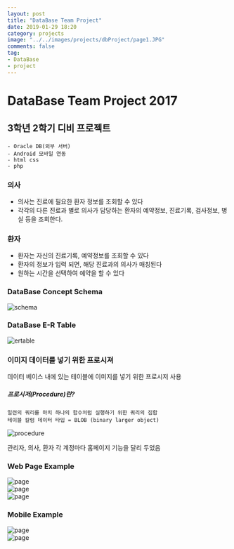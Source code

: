 ```yaml
---
layout: post
title: "DataBase Team Project"
date: 2019-01-29 18:20
category: projects
image: "../../images/projects/dbProject/page1.JPG"
comments: false
tag:
- DataBase
- project
---
```


# DataBase Team Project 2017
##  3학년 2학기 디비 프로젝트
```
- Oracle DB(외부 서버)
- Android 모바일 연동
- html css
- php
```
### 의사
- 의사는 진료에 필요한 환자 정보를 조회할 수 있다
- 각각의 다른 진료과 별로 의사가 담당하는  환자의 예약정보, 진료기록, 검사정보, 병실 등을 조회한다.

### 환자
- 환자는 자신의 진료기록, 예약정보를 조회할 수 있다
- 환자의 정보가 입력 되면, 해당 진료과의 의사가 매칭된다
- 원하는 시간을 선택하여 예약을 할 수 있다

### DataBase Concept Schema 
![schema](../../images/projects/dbProject/schema.JPG)<br>
### DataBase E-R Table
![ertable](../../images/projects/dbProject/ertable.JPG)<br>


### 이미지 데이터를 넣기 위한 프로시져
데이터 베이스 내에 있는 테이블에 이미지를 넣기 위한 프로시저 사용
##### 프로시저(Procedure)란?
```
일련의 쿼리를 마치 하나의 함수처럼 실행하기 위한 쿼리의 집합	
테이블 칼럼 데이터 타입 = BLOB (binary larger object)
```
![procedure](../../images/projects/dbProject/procedure.JPG)<br>

관리자, 의사, 환자 각 계정마다 홈페이지 기능을 달리 두었음
### Web Page Example
![page](../../images/projects/dbProject/page2.JPG)<br>
![page](../../images/projects/dbProject/page1.JPG)<br>
![page](../../images/projects/dbProject/page3.JPG)<br>

### Mobile Example
![page](../../images/projects/dbProject/mobile1.JPG)<br>
![page](../../images/projects/dbProject/mobile2.JPG)<br>
